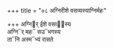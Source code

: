 +++
title = "०८ अग्निरीशे वसव्यस्याग्निर्महः"

+++
अग्नि᳓र् ईशे वसव्य᳡स्य  
अग्नि᳓र् महः᳓ सउ᳓भगस्य  
ता᳓नि अस्म᳓भ्यं रासते